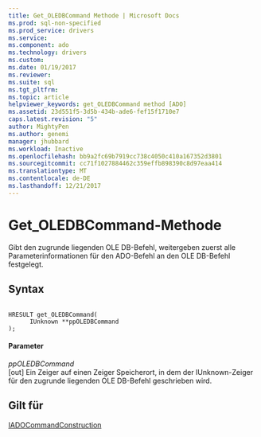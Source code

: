 ```yaml
---
title: Get_OLEDBCommand Methode | Microsoft Docs
ms.prod: sql-non-specified
ms.prod_service: drivers
ms.service: 
ms.component: ado
ms.technology: drivers
ms.custom: 
ms.date: 01/19/2017
ms.reviewer: 
ms.suite: sql
ms.tgt_pltfrm: 
ms.topic: article
helpviewer_keywords: get_OLEDBCommand method [ADO]
ms.assetid: 23d551f5-3d5b-434b-ade6-fef15f1710e7
caps.latest.revision: "5"
author: MightyPen
ms.author: genemi
manager: jhubbard
ms.workload: Inactive
ms.openlocfilehash: bb9a2fc69b7919cc738c4050c410a167352d3801
ms.sourcegitcommit: cc71f1027884462c359effb898390c8d97eaa414
ms.translationtype: MT
ms.contentlocale: de-DE
ms.lasthandoff: 12/21/2017
---
```

# <a name="getoledbcommand-method"></a>Get_OLEDBCommand-Methode
Gibt den zugrunde liegenden OLE DB-Befehl, weitergeben zuerst alle Parameterinformationen für den ADO-Befehl an den OLE DB-Befehl festgelegt.  
  
## <a name="syntax"></a>Syntax  
  
```  
  
HRESULT get_OLEDBCommand(  
      IUnknown **ppOLEDBCommand  
);  
```  
  
#### <a name="parameters"></a>Parameter  
 *ppOLEDBCommand*  
 [out] Ein Zeiger auf einen Zeiger Speicherort, in dem der IUnknown-Zeiger für den zugrunde liegenden OLE DB-Befehl geschrieben wird.  
  
## <a name="applies-to"></a>Gilt für  
 [IADOCommandConstruction](http://msdn.microsoft.com/en-us/d8e54333-00eb-4b72-bf4a-ca92c7ca5f86)
